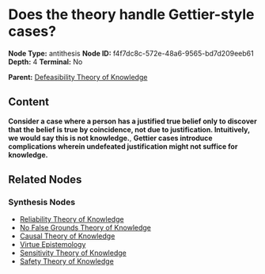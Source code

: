 # Does the theory handle Gettier-style cases?

**Node Type:** antithesis
**Node ID:** f4f7dc8c-572e-48a6-9565-bd7d209eeb61
**Depth:** 4
**Terminal:** No

**Parent:** [Defeasibility Theory of Knowledge](defeasibility-theory-of-knowledge-synthesis-9076844c-1dd6-42a9-ade6-2bd5fa8fa542.md)

## Content

**Consider a case where a person has a justified true belief only to discover that the belief is true by coincidence, not due to justification. Intuitively, we would say this is not knowledge.**, **Gettier cases introduce complications wherein undefeated justification might not suffice for knowledge.**

## Related Nodes

### Synthesis Nodes

- [Reliability Theory of Knowledge](reliability-theory-of-knowledge-synthesis-11d451bb-ad1f-4adc-8579-4527e86758a1.md)
- [No False Grounds Theory of Knowledge](no-false-grounds-theory-of-knowledge-synthesis-870a1ec2-5263-4eb8-9f1b-03fd8152c066.md)
- [Causal Theory of Knowledge](causal-theory-of-knowledge-synthesis-170472fa-0b0a-428a-89a4-5383ca5cd4d7.md)
- [Virtue Epistemology](virtue-epistemology-synthesis-ddac82d8-52f9-4ff9-82f2-1a8cf24e930f.md)
- [Sensitivity Theory of Knowledge](sensitivity-theory-of-knowledge-synthesis-d0ba4d9e-5f64-4106-872e-9d60c162da64.md)
- [Safety Theory of Knowledge](safety-theory-of-knowledge-synthesis-2f75d2d2-3661-4851-ac50-a5df3ca6969b.md)
